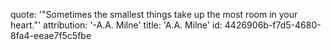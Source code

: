 quote: '"Sometimes the smallest things take up the most room in your heart."'
attribution: '-A.A. Milne'
title: 'A.A. Milne'
id: 4426906b-f7d5-4680-8fa4-eeae7f5c5fbe
